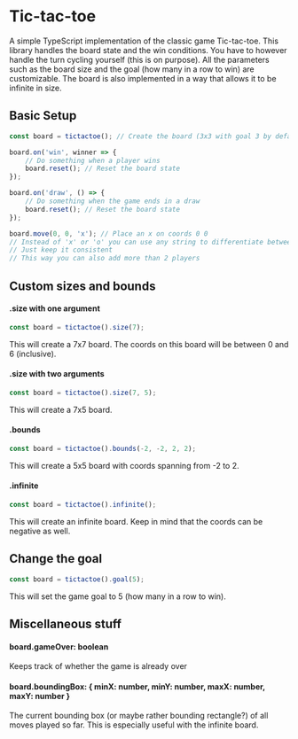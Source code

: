 # Tic-tac-toe
A simple TypeScript implementation of the classic game Tic-tac-toe. This library handles the board state and the win conditions. You have to however handle the turn cycling yourself (this is on purpose). All the parameters such as the board size and the goal (how many in a row to win) are customizable. The board is also implemented in a way that allows it to be infinite in size.

## Basic Setup
```ts
const board = tictactoe(); // Create the board (3x3 with goal 3 by default)

board.on('win', winner => {
    // Do something when a player wins
    board.reset(); // Reset the board state
});

board.on('draw', () => {
    // Do something when the game ends in a draw
    board.reset(); // Reset the board state
});

board.move(0, 0, 'x'); // Place an x on coords 0 0
// Instead of 'x' or 'o' you can use any string to differentiate between players
// Just keep it consistent
// This way you can also add more than 2 players
```

## Custom sizes and bounds


#### .size with one argument
```ts
const board = tictactoe().size(7);
```
This will create a 7x7 board. The coords on this board will be between 0 and 6 (inclusive).

#### .size with two arguments
```ts
const board = tictactoe().size(7, 5);
```
This will create a 7x5 board.
#### .bounds
```ts
const board = tictactoe().bounds(-2, -2, 2, 2);
```
This will create a 5x5 board with coords spanning from -2 to 2.
#### .infinite
```ts
const board = tictactoe().infinite();
```
This will create an infinite board. Keep in mind that the coords can be negative as well.

## Change the goal
```ts
const board = tictactoe().goal(5);
```
This will set the game goal to 5 (how many in a row to win).

## Miscellaneous stuff

#### board.gameOver: boolean
Keeps track of whether the game is already over

#### board.boundingBox: { minX: number, minY: number, maxX: number, maxY: number }
The current bounding box (or maybe rather bounding rectangle?) of all moves played so far. This is especially useful with the infinite board.

